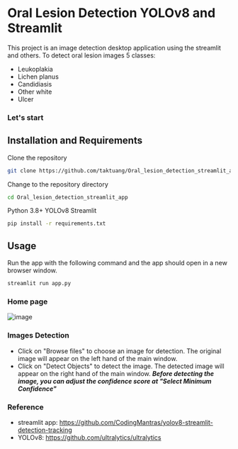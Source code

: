 # Oral Lesion Detection YOLOv8 and Streamlit

This project is an image detection desktop application using the streamlit and others.
To detect oral lesion images 5 classes:
- Leukoplakia
- Lichen planus
- Candidiasis
- Other white
- Ulcer

### Let's start

## Installation and Requirements
Clone the repository
```bash
git clone https://github.com/taktuang/Oral_lesion_detection_streamlit_app.git
```

Change to the repository directory
```bash
cd Oral_lesion_detection_streamlit_app
```

Python 3.8+ YOLOv8 Streamlit
```bash
pip install -r requirements.txt
```

## Usage
Run the app with the following command and the app should open in a new browser window.
```bash
streamlit run app.py
```
### Home page
![image](https://github.com/taktuang/Oral_lesion_detection_streamlit_app/assets/61873634/7d61920b-92a6-40ea-9cbf-290e9c9d1432)

### Images Detection
- Click on "Browse files" to choose an image for detection. The original image will appear on the left hand of the main window.
- Click on "Detect Objects" to detect the image. The detected image will appear on the right hand of the main window.
  ***Before detecting the image, you can adjust the confidence score at "Select Minimum Confidence"***

### Reference
- streamlit app: https://github.com/CodingMantras/yolov8-streamlit-detection-tracking
- YOLOv8: https://github.com/ultralytics/ultralytics
